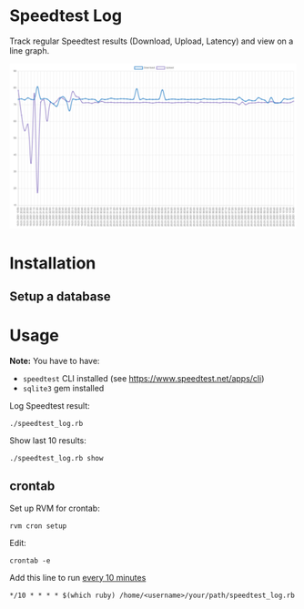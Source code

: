 # Speedtest Log

Track regular Speedtest results (Download, Upload, Latency) and view on a line graph.

![A chart of collected data](data.png)

# Installation

## Setup a database


# Usage

**Note:** You have to have:
- `speedtest` CLI installed (see https://www.speedtest.net/apps/cli)
- `sqlite3` gem installed

Log Speedtest result:

```
./speedtest_log.rb
```

Show last 10 results:

```
./speedtest_log.rb show
```

## crontab

Set up RVM for crontab:

```
rvm cron setup
```

Edit:

```
crontab -e
```

Add this line to run [every 10 minutes](https://crontab.guru/#*/10_*_*_*_*)

```
*/10 * * * * $(which ruby) /home/<username>/your/path/speedtest_log.rb
```

